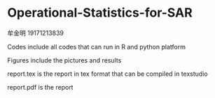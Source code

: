 # Operational-Statistics-for-SAR
牟金明 19171213839

Codes include all codes that can run in R and python platform

Figures include the pictures and results

report.tex is the report in tex format that can be compiled in texstudio

report.pdf is the report
